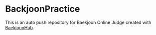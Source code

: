 # BackjoonPractice
This is an auto push repository for Baekjoon Online Judge created with [BaekjoonHub](https://github.com/BaekjoonHub/BaekjoonHub).
